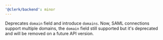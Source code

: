 ```yaml
---
'@clerk/backend': minor
---
```


Deprecates `domain` field and introduce `domains`. Now, SAML connections support multiple domains, the `domain` field still supported but it's deprecated and will be removed on a future API version.
